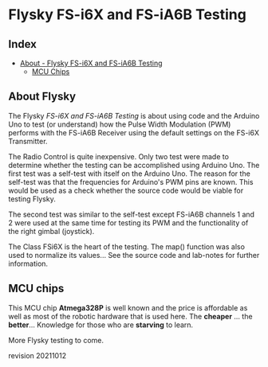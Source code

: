 # Flysky FS-i6X and FS-iA6B Testing

## Index

- [About - Flysky FS-i6X and FS-iA6B Testing](#about-flysky)
  - [MCU Chips](#mcu-chips)

</hr>

## About Flysky <a name="about-flysky"></a>

The Flysky *FS-i6X and FS-iA6B Testing* is about using code and the Arduino Uno to test (or understand) how the Pulse Width Modulation (PWM) performs with the FS-iA6B Receiver using the  default settings on the FS-i6X Transmitter.

The Radio Control is quite inexpensive. Only two test were made to determine whether the testing can be accomplished using Arduino Uno. The first test was a self-test with itself on the Arduino Uno. The reason for the self-test was that the frequencies for Arduino's PWM pins are known. This would be used as a check whether the source code would be viable for testing Flysky. 

The second test was similar to the self-test except FS-iA6B channels 1 and 2 were used at the same time for testing its PWM and the functionality of the right gimbal (joystick).

The Class FSi6X is the heart of the testing. The map() function was also used to normalize its values... See the source code and lab-notes for further information.


## MCU chips  <a name="mcu-chips"></a>

This MCU chip **Atmega328P** is well known and the price is affordable as well as most of the robotic hardware that is used here. The **cheaper** ... the **better**... Knowledge for those who are **starving** to learn.

</hr>

More Flysky testing to come.

revision 20211012
